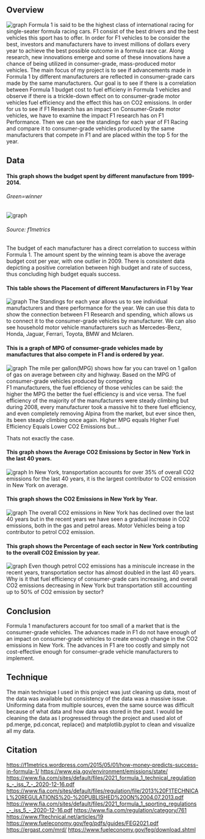 ## Overview
![graph](F1pic.jpg)
Formula 1 is said to be the highest class of international racing for single-seater formula racing cars. F1 consist of the best drivers and the best vehicles this sport has to offer. In order for F1 vehicles to be consider the best, investors and manufacturers have to invest millions of dollars every year to achieve the best possible outcome in a formula race car. Along research, new innovations emerge and some of these innovations have a chance of being utilized in consumer-grade, mass-produced motor vehicles.
The main focus of my project is to see if advancements made in Formula 1 by different manufacturers are reflected in consumer-grade cars made by the same manufacturers. Our goal is to see if there is a correlation between Formula 1 budget cost to fuel efficieny in Formula 1 vehicles and observe if there is a trickle-down effect on to consumer-grade motor vehicles fuel efficiency and the effect this has on CO2 emissions. 
In order for us to see if F1 Research has an impact on Consumer-Grade motor vehicles, we have to examine the impact F1 research has on F1 Performance. Then we can see the standings for each year of F1 Racing and compare it to consumer-grade vehicles produced by the same manufacturers that compete in F1 and are placed within the top 5 for the year.
## Data
#### This graph shows the budget spent by different manufacture from 1999-2014.
###### Green=winner
![graph](BudgetvsSuccess.png)
###### Source: f1metrics        
The budget of each manufacturer has a direct correlation to success within Formula 1. The amount spent by the winning team is above the average budget cost per year, with one outlier in 2009. There is consistent data depicting a positive correlation between high budget and rate of success, thus concluding high budget equals success.

#### This table shows the Placement of different Manufacturers in F1 by Year
![graph](F1_Standings_Grid.png)
The Standings for each year allows us to see individual manufacturers and there performance for the year. We can use this data to show the connection between F1 Research and spending, which allows us to connect it to the consumer-grade vehicles by manufacturer. We can also see household motor vehicle manufacturers such as Mercedes-Benz, Honda, Jaguar, Ferrari, Toyota, BMW and Mclaren.

#### This is a graph of MPG of consumer-grade vehicles made by manufactures that also compete in F1 and is ordered by year.
![graph](MPGConsumer.png)
The mile per gallon(MPG) shows how far you can travel on 1 gallon of gas on average between city and highway. Based on the MPG of consumer-grade vehicles produced by competing  
F1 manufacturers, the fuel effciency of those vehicles can be said: the higher the MPG the better the fuel efficiency is and vice versa. The fuel efficiency of the majority of the manufacturers were steady climbing but during 2008, every manufacturer took a massive hit to there fuel efficiency, and even completely removing Alpina from the market, but ever since then, its been steady climbing once again. Higher MPG equals Higher Fuel Efficiency Equals Lower CO2 Emissions but...

Thats not exactly the case.
#### This graph shows the Average CO2 Emissions by Sector in New York in the last 40 years.
![graph](AverageCO2EmissionsbySector.png)
In New York, transportation accounts for over 35% of overall CO2 emissions for the last 40 years, it is the largest contributor to CO2 emission in New York on average.  

#### This graph shows the CO2 Emissions in New York by Year.
![graph](NYCO2Emission.png)
The overall CO2 emissions in New York has declined over the last 40 years but in the recent years we have seen a gradual increase in CO2 emissions, both in the gas and petrol areas. Motor Vehicles being a top contributor to petrol CO2 emission.

#### This graph shows the Percentage of each sector in New York contributing to the overall CO2 Emission by year.
![graph](CO2EmissionbySector.png)
Even though petrol CO2 emissions has a miniscule increase in the recent years, transportation sector has almost doubled in the last 40 years. Why is it that fuel efficiency of consumer-grade cars increasing, and overall CO2 emissions decreasing in New York but transportation still accounting up to 50% of CO2 emission by sector?

## Conclusion
Formula 1 manufacturers account for too small of a market that is the consumer-grade vehicles. The advances made in F1 do not have enough of an impact on consumer-grade vehicles to create enough change in the CO2 emissions in New York. The advances in F1 are too costly and simply not cost-effective enough for consumer-grade vehicle manufacturers to implement. 

## Technique
The main technique I used in this project was just cleaning up data, most of the data was available but consistency of the data was a massive issue. Uniforming data from multiple sources, even the same source was difficult because of what data and how data was stored in the past. I would be cleaning the data as I progressed through the project and used alot of pd.merge, pd.concat, replace() and matplotlib.pyplot to clean and visualize all my data.  

## Citation
https://f1metrics.wordpress.com/2015/05/01/how-money-predicts-success-in-formula-1/
https://www.eia.gov/environment/emissions/state/
https://www.fia.com/sites/default/files/2021_formula_1_technical_regulations_-_iss_7_-_2020-12-16.pdf https://www.fia.com/sites/default/files/regulation/file/2013%20F1TECHNICAL%20REGULATIONS%20-%20PUBLISHED%20ON%2004.07.2013.pdf https://www.fia.com/sites/default/files/2021_formula_1_sporting_regulations_-_iss_5_-_2020-12-16.pdf
https://www.fia.com/regulation/category/761
https://www.f1technical.net/articles/19
https://www.fueleconomy.gov/feg/pdfs/guides/FEG2021.pdf 
https://ergast.com/mrd/
https://www.fueleconomy.gov/feg/download.shtml


